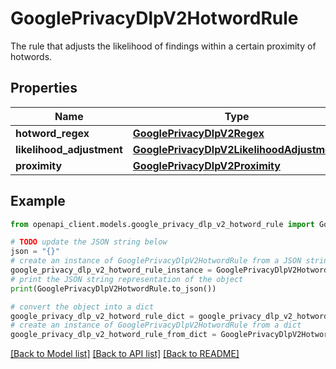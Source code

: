 # GooglePrivacyDlpV2HotwordRule

The rule that adjusts the likelihood of findings within a certain proximity of hotwords.

## Properties

Name | Type | Description | Notes
------------ | ------------- | ------------- | -------------
**hotword_regex** | [**GooglePrivacyDlpV2Regex**](GooglePrivacyDlpV2Regex.md) |  | [optional] 
**likelihood_adjustment** | [**GooglePrivacyDlpV2LikelihoodAdjustment**](GooglePrivacyDlpV2LikelihoodAdjustment.md) |  | [optional] 
**proximity** | [**GooglePrivacyDlpV2Proximity**](GooglePrivacyDlpV2Proximity.md) |  | [optional] 

## Example

```python
from openapi_client.models.google_privacy_dlp_v2_hotword_rule import GooglePrivacyDlpV2HotwordRule

# TODO update the JSON string below
json = "{}"
# create an instance of GooglePrivacyDlpV2HotwordRule from a JSON string
google_privacy_dlp_v2_hotword_rule_instance = GooglePrivacyDlpV2HotwordRule.from_json(json)
# print the JSON string representation of the object
print(GooglePrivacyDlpV2HotwordRule.to_json())

# convert the object into a dict
google_privacy_dlp_v2_hotword_rule_dict = google_privacy_dlp_v2_hotword_rule_instance.to_dict()
# create an instance of GooglePrivacyDlpV2HotwordRule from a dict
google_privacy_dlp_v2_hotword_rule_from_dict = GooglePrivacyDlpV2HotwordRule.from_dict(google_privacy_dlp_v2_hotword_rule_dict)
```
[[Back to Model list]](../README.md#documentation-for-models) [[Back to API list]](../README.md#documentation-for-api-endpoints) [[Back to README]](../README.md)


